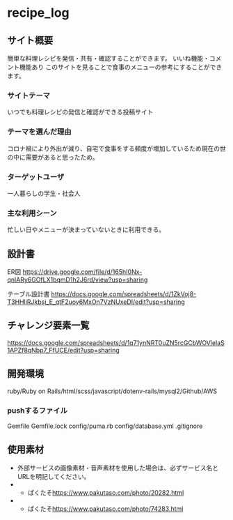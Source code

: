 # recipe_log

## サイト概要
簡単な料理レシピを発信・共有・確認することができます。
いいね機能・コメント機能あり
このサイトを見ることで食事のメニューの参考にすることができます。

### サイトテーマ
いつでも料理レシピの発信と確認ができる投稿サイト

### テーマを選んだ理由
コロナ禍により外出が減り、自宅で食事をする頻度が増加しているため現在の世の中に需要があると思ったため。

### ターゲットユーザ
一人暮らしの学生・社会人

### 主な利用シーン
忙しい日やメニューが決まっていないときに利用できる。

## 設計書
ER図 <https://drive.google.com/file/d/165hI0Nx-qnlARy6GOfLX1bqmD1h2J6rd/view?usp=sharing>

テーブル設計書 <https://docs.google.com/spreadsheets/d/1ZkVoj8-T3HHliRJkbsj_E_qtF2uoy6MxOn7VzNUxeDI/edit?usp=sharing>

## チャレンジ要素一覧
<https://docs.google.com/spreadsheets/d/1q71ynNRT0uZN5rcGCbWOVlelaS1APZf8qNbp7_FfUCE/edit?usp=sharing>

## 開発環境
ruby/Ruby on Rails/html/scss/javascript/dotenv-rails/mysql2/Github/AWS

### pushするファイル
  Gemfile
  Gemfile.lock
  config/puma.rb
  config/database.yml
  .gitignore


## 使用素材
- 外部サービスの画像素材・音声素材を使用した場合は、必ずサービス名とURLを明記してください。
- - ぱくたそ<https://www.pakutaso.com/photo/20282.html>
- - ぱくたそ<https://www.pakutaso.com/photo/74283.html>